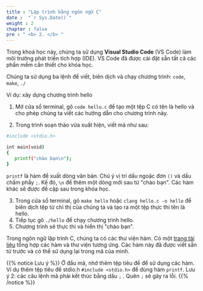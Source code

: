```yaml
---
title : "Lập trình bằng ngôn ngữ C"
date :  "`r Sys.Date()`" 
weight : 2 
chapter : false
pre : " <b> 2. </b> "
---
```

Trong khoá học này, chúng ta sử dụng **Visual Studio Code** (VS Code) làm môi trường phát triển tích hợp (IDE). VS Code đã được cài đặt sẵn tất cả các phần mềm cần thiết cho khóa học.


Chúng ta sử dụng ba lệnh để viết, biên dịch và chạy chương trình: `code`, `make`, `./` 

Ví dụ: xây dựng chương trình hello
1. Mở cửa sổ terminal, gõ ```code hello.c``` để tạo một tệp C có tên là hello và cho phép chúng ta viết các hướng dẫn cho chương trình này.

2. Trong trình soạn thảo vừa xuất hiện, viết mã như sau:
 ```bash
#include <stdio.h>

int main(void)
{
    printf("chào bạn\n");
}
```
`printf` là hàm để xuất dòng văn bản. Chú ý vị trí dấu ngoặc đơn `()` và dấu chấm phẩy `;`. Kế đó, `\n` để thêm một dòng mới sau từ "chào bạn". Các hàm khác sẽ được đề cập sau trong khóa học.

3. Trong cửa sổ terminal, gõ ```make hello``` hoặc ```clang hello.c -o hello``` để biên dịch tệp từ chỉ thị của chúng ta và tạo ra một tệp thực thi tên là hello.
4. Tiếp tục gõ ```./hello``` để chạy chương trình hello.
5. Chương trình sẽ thực thi và hiển thị "chào bạn".

Trong ngôn ngữ lập trình C, chúng ta có các thư viện hàm. Có một [trang tài liệu](https://manual.cs50.io/) tổng hợp các hàm và thư viện tương ứng. Các hàm này đã được viết sẵn từ trước và có thể sử dụng lại trong mã của mình.

{{% notice Lưu ý %}}
Ở đầu mã, nhớ thêm tệp tiêu đề để sử dụng các hàm. Ví dụ thêm tệp tiêu đề stdio.h `#include <stdio.h>` để dùng hàm `printf`. Lưu ý 2: các câu lệnh mã phải kết thúc bằng dấu `;` . Quên `;` sẽ gây ra lỗi.
{{% /notice %}}

